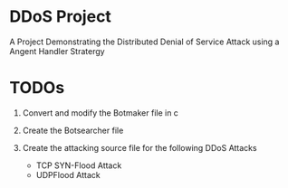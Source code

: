 # DDoS Project
A Project Demonstrating the Distributed Denial of Service Attack using a Angent Handler Stratergy

# TODOs

1. Convert and modify the Botmaker file in c
2. Create the Botsearcher file
3. Create the attacking source file for the following DDoS Attacks
	
	* TCP SYN-Flood Attack
	* UDPFlood Attack
